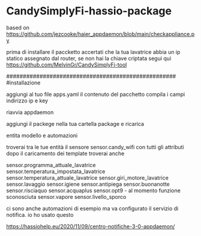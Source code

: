 # CandySimplyFi-hassio-package


based on https://github.com/jezcooke/haier_appdaemon/blob/main/checkappliance.py

prima di installare il paccketto accertati che la tua lavatrice abbia un ip statico assegnato dal router,
se non hai la chiave criptata segui qui https://github.com/MelvinGr/CandySimplyFi-tool

###################################################
#installazione

aggiungi al tuo file apps.yaml il contenuto del pacchetto
compila i campi indirizzo ip e key

riavvia appdaemon

aggiungi il packege nella tua cartella package e ricarica 

entita modello e automazioni

troverai tra le tue entità il sensore sensor.candy_wifi con tutti gli attributi
dopo il caricamento dei template troverai anche 

sensor.programma_attuale_lavatrice
sensor.temperatura_impostata_lavatrice
sensor.temperatura_attuale_lavatrice
sensor.giri_motore_lavatrice
sensor.lavaggio
sensor.igiene
sensor.antipiega
sensor.buonanotte
sensor.risciaquo
sensor.acquaplus
sensor.opt9   - al momento funzione sconosciuta
sensor.vapore
sensor.livello_sporco

ci sono anche automazioni di esempio ma va configurato il servizio di notifica. io ho usato questo

https://hassiohelp.eu/2020/11/09/centro-notifiche-3-0-appdaemon/

